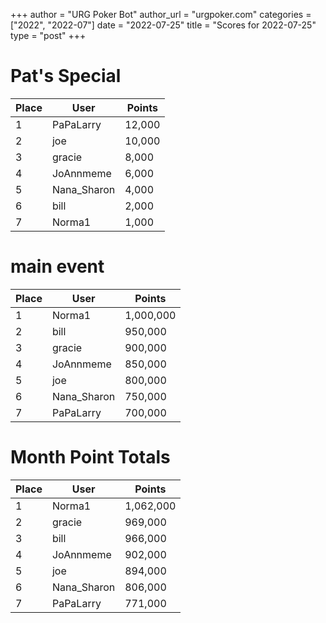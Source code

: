+++
author = "URG Poker Bot"
author_url = "urgpoker.com"
categories = ["2022", "2022-07"]
date = "2022-07-25"
title = "Scores for 2022-07-25"
type = "post"
+++
# Pat's Special

| Place | User | Points |
|-------|------|--------|
| 1 | PaPaLarry | 12,000 |
| 2 | joe | 10,000 |
| 3 | gracie | 8,000 |
| 4 | JoAnnmeme | 6,000 |
| 5 | Nana_Sharon | 4,000 |
| 6 | bill | 2,000 |
| 7 | Norma1 | 1,000 |

# main event

| Place | User | Points |
|-------|------|--------|
| 1 | Norma1 | 1,000,000 |
| 2 | bill | 950,000 |
| 3 | gracie | 900,000 |
| 4 | JoAnnmeme | 850,000 |
| 5 | joe | 800,000 |
| 6 | Nana_Sharon | 750,000 |
| 7 | PaPaLarry | 700,000 |

# Month Point Totals

| Place | User | Points |
|-------|------|--------|
| 1 | Norma1 | 1,062,000 |
| 2 | gracie | 969,000 |
| 3 | bill | 966,000 |
| 4 | JoAnnmeme | 902,000 |
| 5 | joe | 894,000 |
| 6 | Nana_Sharon | 806,000 |
| 7 | PaPaLarry | 771,000 |
